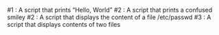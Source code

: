#1 : A script that prints “Hello, World”
#2 : A script that prints a confused smiley
#2 : A script that displays the content of a file /etc/passwd
#3 : A script that displays contents of two files
